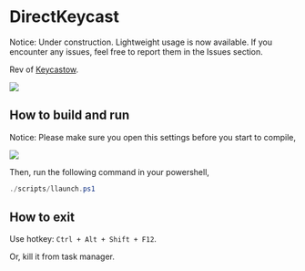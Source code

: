 # DirectKeycast

Notice: Under construction. Lightweight usage is now available. If you encounter any issues, feel free to report them in the Issues section.

Rev of [Keycastow](https://github.com/brookhong/KeyCastOW).

![](https://i.postimg.cc/VLGnmh7W/image.png)

## How to build and run

Notice: Please make sure you open this settings before you start to compile,

![](https://github.com/user-attachments/assets/6fd14c4e-b09c-421e-8263-f35b8251a732)

Then, run the following command in your powershell,

```powershell
./scripts/llaunch.ps1
```

## How to exit

Use hotkey: `Ctrl + Alt + Shift + F12`.

Or, kill it from task manager.
